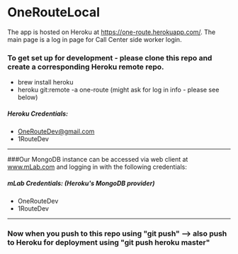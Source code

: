 # OneRouteLocal
The app is hosted on Heroku at https://one-route.herokuapp.com/. The main page is a log in page for Call Center side worker login. 


### To get set up for development - please clone this repo and create a corresponding Heroku remote repo.
- brew install heroku
- heroku git:remote -a one-route (might ask for log in info - please see below)

##### Heroku Credentials:
- OneRouteDev@gmail.com
- 1RouteDev

---

###Our MongoDB instance can be accessed via web client at www.mLab.com and logging in with the following credentials:
##### mLab Credentials: (Heroku's MongoDB provider)
- OneRouteDev
- 1RouteDev

---

### Now when you push to this repo using "git push" --> also push to Heroku for deployment using "git push heroku master"
